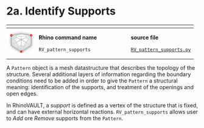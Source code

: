 # 2a. Identify Supports

<table><thead><tr><th></th><th width="228"></th><th></th></tr></thead><tbody><tr><td> <img src="../.gitbook/assets/RV_supports (2).svg" alt=""></td><td><p><strong>Rhino command name</strong></p><p><code>RV_pattern_supports</code></p></td><td><p><strong>source file</strong></p><p><a href="../../plugin/RV_pattern_supports.py"><code>RV_pattern_supports.py</code></a></p></td></tr></tbody></table>

A `Pattern` object is a mesh datastructure that describes the topology of the structure. Several additional layers of information regarding the boundary conditions need to be added in order to give the `Pattern` a structural meaning: identification of the supports, and treatment of the openings and open edges.

In RhinoVAULT, a _support_ is defined as a vertex of the structure that is fixed, and can have external horizontal reactions. `RV_pattern_supports` allows user to _Add_ ore _Remove_ supports from the `Pattern`.&#x20;
